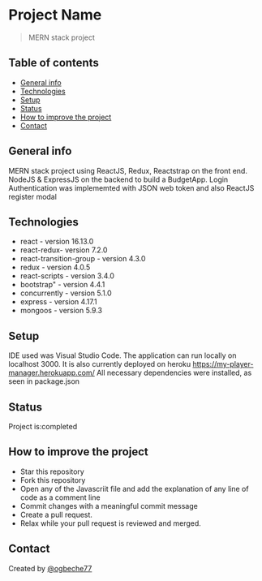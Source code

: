 # Project Name
>MERN stack project

## Table of contents
* [General info](#general-info)
* [Technologies](#technologies)
* [Setup](#setup)
* [Status](#status)
* [How to improve the project](#how-to-improve-the-project)
* [Contact](#contact)

## General info
MERN stack project using ReactJS, Redux, Reactstrap on the front end.  NodeJS & ExpressJS on the backend  to build a BudgetApp. Login Authentication was implememted with JSON web token and also ReactJS register modal



## Technologies
* react - version 16.13.0
* react-redux- version 7.2.0
* react-transition-group - version 4.3.0
* redux - version 4.0.5 
* react-scripts - version 3.4.0 
* bootstrap" - version 4.4.1
* concurrently - version 5.1.0 
* express - version 4.17.1 
* mongoos - version 5.9.3

## Setup
IDE used was Visual Studio Code. The application can run locally on localhost 3000. It is also currently deployed on heroku https://my-player-manager.herokuapp.com/
All necessary dependencies were installed, as seen in package.json

## Status
Project is:completed 

## How to improve the project
* Star this repository
* Fork this repository
* Open any of the Javascriit file and add the explanation of any line of code as a comment line
* Commit changes with a meaningful commit message 
* Create a pull request.
* Relax while your pull request is reviewed and merged.



## Contact
Created by [@ogbeche77](ogbeche77@yahoo.com)

